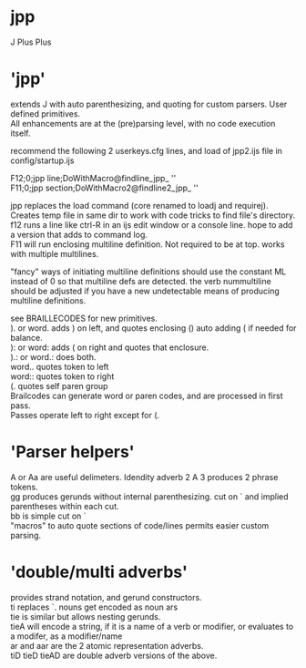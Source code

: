 # jpp
J Plus Plus


# 'jpp'
extends J with auto parenthesizing, and quoting for custom parsers.  User defined primitives.  
All enhancements are at the (pre)parsing level, with no code execution itself.  

recommend the following 2 userkeys.cfg lines, and load of jpp2.ijs file in config/startup.ijs  

F12;0;jpp line;DoWithMacro@findline_jpp_ ''  
F11;0;jpp section;DoWithMacro2@findline2_jpp_ ''  

jpp replaces the load command (core renamed to loadj and requirej).  Creates temp file in same dir to work with code tricks to find file's directory.  
f12 runs a line like ctrl-R in an ijs edit window or a console line.  hope to add a version that adds to command log.  
F11 will run enclosing multiline definition.  Not required to be at top.  works with multiple multilines.  

"fancy" ways of initiating multiline definitions should use the constant ML instead of 0 so that multiline defs are detected.
the verb nummultiline should be adjusted if you have a new undetectable means of producing multiline definitions.

see BRAILLECODES for new primitives.  
). or word. adds ) on left, and quotes enclosing () auto adding ( if needed for balance.  
): or word: adds ( on right and quotes that enclosure.  
).: or word.: does both.  
word.. quotes token to left  
word:: quotes token to right  
(. quotes self paren group  
Brailcodes can generate word or paren codes, and are processed in first pass.  
Passes operate left to right except for (.  



# 'Parser helpers'
A or Aa are useful delimeters.  Idendity adverb 2 A 3 produces 2 phrase tokens.  
gg produces gerunds without internal parenthesizing.  cut on \` and implied parentheses within each cut.  
bb is simple cut on \`  
"macros" to auto quote sections of code/lines permits easier custom parsing.  


# 'double/multi adverbs'
provides strand notation, and gerund constructors.  
ti replaces \`.  nouns get encoded as noun ars  
tie is similar but allows nesting gerunds.  
tieA  will encode a string, if it is a name of a verb or modifier, or evaluates to a modifer, as a modifier/name  
ar and aar are the 2 atomic representation adverbs.  
tiD tieD tieAD are double adverb versions of the above.  


